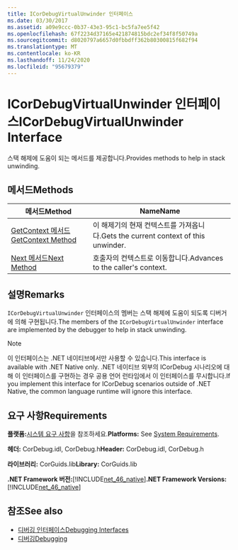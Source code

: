 ```yaml
---
title: ICorDebugVirtualUnwinder 인터페이스
ms.date: 03/30/2017
ms.assetid: a09e9ccc-0b37-43e3-95c1-bc5fa7ee5f42
ms.openlocfilehash: 67f2234d37165e421874815bdc2ef34f8f50749a
ms.sourcegitcommit: d8020797a6657d0fbbdff362b80300815f682f94
ms.translationtype: MT
ms.contentlocale: ko-KR
ms.lasthandoff: 11/24/2020
ms.locfileid: "95679379"
---
```

# <a name="icordebugvirtualunwinder-interface"></a><span data-ttu-id="49b30-102">ICorDebugVirtualUnwinder 인터페이스</span><span class="sxs-lookup"><span data-stu-id="49b30-102">ICorDebugVirtualUnwinder Interface</span></span>

<span data-ttu-id="49b30-103">스택 해제에 도움이 되는 메서드를 제공합니다.</span><span class="sxs-lookup"><span data-stu-id="49b30-103">Provides methods to help in stack unwinding.</span></span>  
  
## <a name="methods"></a><span data-ttu-id="49b30-104">메서드</span><span class="sxs-lookup"><span data-stu-id="49b30-104">Methods</span></span>  
  
|<span data-ttu-id="49b30-105">메서드</span><span class="sxs-lookup"><span data-stu-id="49b30-105">Method</span></span>|<span data-ttu-id="49b30-106">Name</span><span class="sxs-lookup"><span data-stu-id="49b30-106">Name</span></span>|  
|------------|----------|  
|[<span data-ttu-id="49b30-107">GetContext 메서드</span><span class="sxs-lookup"><span data-stu-id="49b30-107">GetContext Method</span></span>](icordebugvirtualunwinder-getcontext-method.md)|<span data-ttu-id="49b30-108">이 해제기의 현재 컨텍스트를 가져옵니다.</span><span class="sxs-lookup"><span data-stu-id="49b30-108">Gets the current context of this unwinder.</span></span>|  
|[<span data-ttu-id="49b30-109">Next 메서드</span><span class="sxs-lookup"><span data-stu-id="49b30-109">Next Method</span></span>](icordebugvirtualunwinder-next-method.md)|<span data-ttu-id="49b30-110">호출자의 컨텍스트로 이동합니다.</span><span class="sxs-lookup"><span data-stu-id="49b30-110">Advances to the caller's context.</span></span>|  
  
## <a name="remarks"></a><span data-ttu-id="49b30-111">설명</span><span class="sxs-lookup"><span data-stu-id="49b30-111">Remarks</span></span>  

 <span data-ttu-id="49b30-112">`ICorDebugVirtualUnwinder` 인터페이스의 멤버는 스택 해제에 도움이 되도록 디버거에 의해 구현됩니다.</span><span class="sxs-lookup"><span data-stu-id="49b30-112">The members of the `ICorDebugVirtualUnwinder` interface are implemented by the debugger to help in stack unwinding.</span></span>  
  
> [!NOTE]
> <span data-ttu-id="49b30-113">이 인터페이스는 .NET 네이티브에서만 사용할 수 있습니다.</span><span class="sxs-lookup"><span data-stu-id="49b30-113">This interface is available with .NET Native only.</span></span> <span data-ttu-id="49b30-114">.NET 네이티브 외부의 ICorDebug 시나리오에 대해 이 인터페이스를 구현하는 경우 공용 언어 런타임에서 이 인터페이스를 무시합니다.</span><span class="sxs-lookup"><span data-stu-id="49b30-114">If you implement this interface for ICorDebug scenarios outside of .NET Native, the common language runtime will ignore this interface.</span></span>  
  
## <a name="requirements"></a><span data-ttu-id="49b30-115">요구 사항</span><span class="sxs-lookup"><span data-stu-id="49b30-115">Requirements</span></span>  

 <span data-ttu-id="49b30-116">**플랫폼:**[시스템 요구 사항](../../get-started/system-requirements.md)을 참조하세요.</span><span class="sxs-lookup"><span data-stu-id="49b30-116">**Platforms:** See [System Requirements](../../get-started/system-requirements.md).</span></span>  
  
 <span data-ttu-id="49b30-117">**헤더:** CorDebug.idl, CorDebug.h</span><span class="sxs-lookup"><span data-stu-id="49b30-117">**Header:** CorDebug.idl, CorDebug.h</span></span>  
  
 <span data-ttu-id="49b30-118">**라이브러리:** CorGuids.lib</span><span class="sxs-lookup"><span data-stu-id="49b30-118">**Library:** CorGuids.lib</span></span>  
  
 <span data-ttu-id="49b30-119">**.NET Framework 버전:**[!INCLUDE[net_46_native](../../../../includes/net-46-native-md.md)]</span><span class="sxs-lookup"><span data-stu-id="49b30-119">**.NET Framework Versions:** [!INCLUDE[net_46_native](../../../../includes/net-46-native-md.md)]</span></span>  
  
## <a name="see-also"></a><span data-ttu-id="49b30-120">참조</span><span class="sxs-lookup"><span data-stu-id="49b30-120">See also</span></span>

- [<span data-ttu-id="49b30-121">디버깅 인터페이스</span><span class="sxs-lookup"><span data-stu-id="49b30-121">Debugging Interfaces</span></span>](debugging-interfaces.md)
- [<span data-ttu-id="49b30-122">디버깅</span><span class="sxs-lookup"><span data-stu-id="49b30-122">Debugging</span></span>](index.md)

